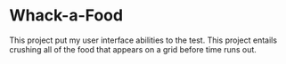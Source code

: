 # Whack-a-Food
This project put my user interface abilities to the test. This project entails crushing all of the food that appears on a grid before time runs out.

